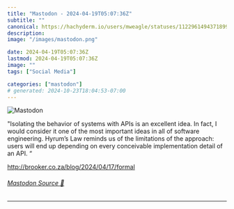 ```yaml
---
title: "Mastodon - 2024-04-19T05:07:36Z"
subtitle: ""
canonical: https://hachyderm.io/users/mweagle/statuses/112296149437189918
description:
image: "/images/mastodon.png"

date: 2024-04-19T05:07:36Z
lastmod: 2024-04-19T05:07:36Z
image: ""
tags: ["Social Media"]

categories: ["mastodon"]
# generated: 2024-10-23T18:04:53-07:00
---
```

![Mastodon](/images/mastodon.png)

<p>&quot;Isolating the behavior of systems with APIs is an excellent idea. In fact, I would consider it one of the most important ideas in all of software engineering. Hyrum’s Law reminds us of the limitations of the approach: users will end up depending on every conceivable implementation detail of an API. “</p><p><a href="http://brooker.co.za/blog/2024/04/17/formal" target="_blank" rel="nofollow noopener noreferrer" translate="no"><span class="invisible">http://</span><span class="ellipsis">brooker.co.za/blog/2024/04/17/</span><span class="invisible">formal</span></a></p>


###### [Mastodon Source 🐘](https://hachyderm.io/@mweagle/112296149437189918)

___
